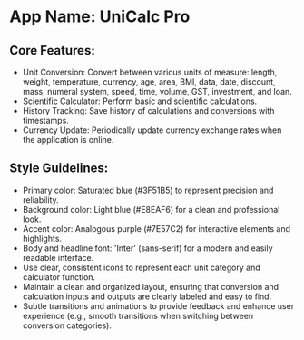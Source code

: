 # **App Name**: UniCalc Pro

## Core Features:

- Unit Conversion: Convert between various units of measure: length, weight, temperature, currency, age, area, BMI, data, date, discount, mass, numeral system, speed, time, volume, GST, investment, and loan.
- Scientific Calculator: Perform basic and scientific calculations.
- History Tracking: Save history of calculations and conversions with timestamps.
- Currency Update: Periodically update currency exchange rates when the application is online.

## Style Guidelines:

- Primary color: Saturated blue (#3F51B5) to represent precision and reliability.
- Background color: Light blue (#E8EAF6) for a clean and professional look.
- Accent color: Analogous purple (#7E57C2) for interactive elements and highlights.
- Body and headline font: 'Inter' (sans-serif) for a modern and easily readable interface.
- Use clear, consistent icons to represent each unit category and calculator function.
- Maintain a clean and organized layout, ensuring that conversion and calculation inputs and outputs are clearly labeled and easy to find.
- Subtle transitions and animations to provide feedback and enhance user experience (e.g., smooth transitions when switching between conversion categories).